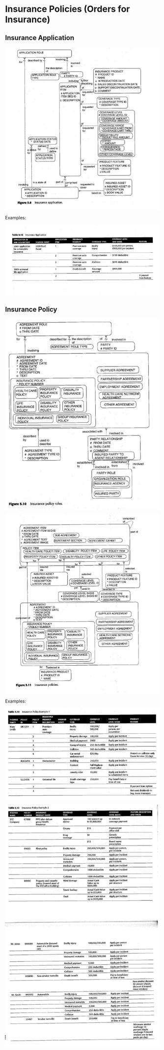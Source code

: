
# Insurance Policies (Orders for Insurance)

## Insurance Application

![Increasing ](10.JPG)

Examples:

![Increasing ](11.jpg)

## Insurance Policy

![Increasing ](12.JPG)

![Increasing ](13.JPG)

Examples:

![Increasing ](14.jpg)

![Increasing ](15.jpg)
